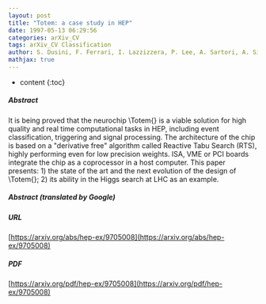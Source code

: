 ```yaml
---
layout: post
title: "Totem: a case study in HEP"
date: 1997-05-13 06:29:56
categories: arXiv_CV
tags: arXiv_CV Classification
author: S. Dusini, F. Ferrari, I. Lazzizzera, P. Lee, A. Sartori, A. Sidoti, G. Tecchiolli, A. Zorat
mathjax: true
---
```


* content
{:toc}

##### Abstract
It is being proved that the neurochip \Totem{} is a viable solution for high quality and real time computational tasks in HEP, including event classification, triggering and signal processing. The architecture of the chip is based on a "derivative free" algorithm called Reactive Tabu Search (RTS), highly performing even for low precision weights. ISA, VME or PCI boards integrate the chip as a coprocessor in a host computer. This paper presents: 1) the state of the art and the next evolution of the design of \Totem{}; 2) its ability in the Higgs search at LHC as an example.

##### Abstract (translated by Google)


##### URL
[https://arxiv.org/abs/hep-ex/9705008](https://arxiv.org/abs/hep-ex/9705008)

##### PDF
[https://arxiv.org/pdf/hep-ex/9705008](https://arxiv.org/pdf/hep-ex/9705008)

